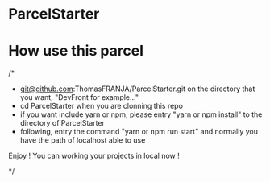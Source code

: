# ParcelStarter

# How use this parcel

/*

- git@github.com:ThomasFRANJA/ParcelStarter.git on the directory that you want, "DevFront for example..."
- cd ParcelStarter when you are clonning this repo
- if you want include yarn or npm, please entry "yarn or npm install" to the directory of ParcelStarter
- following, entry the command "yarn or npm run start" and normally you have the path of localhost able to use

Enjoy ! You can working your projects in local now !
    
*/


